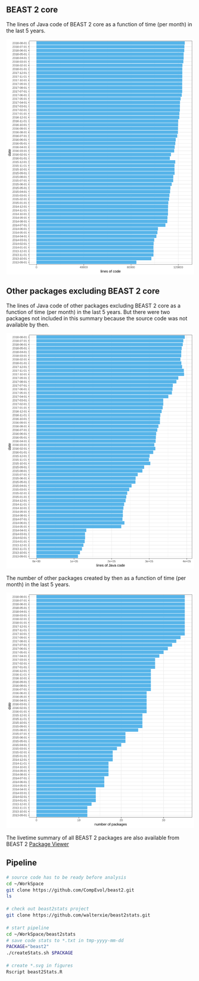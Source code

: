 ## BEAST 2 core

The lines of Java code of BEAST 2 core as a function of time (per month) in the last 5 years.

![BEAST 2 core](figures/beast2.svg)

## Other packages excluding BEAST 2 core

The lines of Java code of other packages excluding BEAST 2 core as a function of time (per month) in the last 5 years.
But there were two packages not included in this summary because the source code was not available by then.

![packages LoC](figures/other-packages-LoC.svg)

The number of other packages created by then as a function of time (per month) in the last 5 years.

![packages NoP](figures/other-packages-NoP.svg)

The livetime summary of all BEAST 2 packages are also available from BEAST 2 [Package Viewer](https://compevol.github.io/CBAN/)


## Pipeline

```bash
# source code has to be ready before analysis
cd ~/WorkSpace
git clone https://github.com/CompEvol/beast2.git
ls

# check out beast2stats project
git clone https://github.com/walterxie/beast2stats.git

# start pipeline
cd ~/WorkSpace/beast2stats
# save code stats to *.txt in tmp-yyyy-mm-dd
PACKAGE="beast2"
./createStats.sh $PACKAGE

# create *.svg in figures
Rscript beast2Stats.R
```

